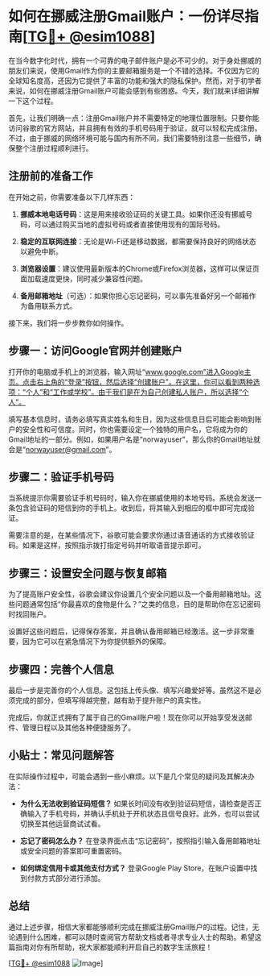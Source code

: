 # 如何在挪威注册Gmail账户：一份详尽指南[[TG💪+ @esim1088](https://t.me/s/esim1088)]

在当今数字化时代，拥有一个可靠的电子邮件账户是必不可少的。对于身处挪威的朋友们来说，使用Gmail作为你的主要邮箱服务是一个不错的选择。不仅因为它的全球知名度高，还因为它提供了丰富的功能和强大的隐私保护。然而，对于初学者来说，如何在挪威注册Gmail账户可能会感到有些困惑。今天，我们就来详细讲解一下这个过程。

首先，让我们明确一点：注册Gmail账户并不需要特定的地理位置限制。只要你能访问谷歌的官方网站，并且拥有有效的手机号码用于验证，就可以轻松完成注册。不过，由于挪威的网络环境可能与国内有所不同，我们需要特别注意一些细节，确保整个注册过程顺利进行。

## 注册前的准备工作

在开始之前，你需要准备以下几样东西：

1. **挪威本地电话号码**：这是用来接收验证码的关键工具。如果你还没有挪威号码，可以通过购买当地的虚拟号码或者直接使用现有的国际号码。
   
2. **稳定的互联网连接**：无论是Wi-Fi还是移动数据，都需要保持良好的网络状态以避免中断。

3. **浏览器设置**：建议使用最新版本的Chrome或Firefox浏览器，这样可以保证页面加载速度更快，同时减少兼容性问题。

4. **备用邮箱地址**（可选）：如果你担心忘记密码，可以事先准备好另一个邮箱作为备用联系方式。

接下来，我们将一步步教你如何操作。

## 步骤一：访问Google官网并创建账户

打开你的电脑或手机上的浏览器，输入网址“www.google.com”进入Google主页。点击右上角的“登录”按钮，然后选择“创建账户”。在这里，你可以看到两种选项：“个人”和“工作或学校”。由于我们是在为自己创建私人账户，所以选择“个人”。

填写基本信息时，请务必填写真实姓名和生日，因为这些信息日后可能会影响到账户的安全性和可信度。同时，你也需要设定一个独特的用户名，它将成为你的Gmail地址的一部分。例如，如果用户名是“norwayuser”，那么你的Gmail地址就会是“norwayuser@gmail.com”。

## 步骤二：验证手机号码

当系统提示你需要验证手机号码时，输入你在挪威使用的本地号码。系统会发送一条包含验证码的短信到你的手机上。收到后，将其输入到相应的框中即可完成验证。

需要注意的是，在某些情况下，谷歌可能会要求你通过语音通话的方式接收验证码。如果是这样，按照指示拨打指定号码并听取语音提示即可。

## 步骤三：设置安全问题与恢复邮箱

为了提高账户安全性，谷歌会建议你设置几个安全问题以及一个备用邮箱地址。这些问题通常包括“你最喜欢的食物是什么？”之类的信息，目的是帮助你在忘记密码时找回账户。

设置好这些问题后，记得保存答案，并且确认备用邮箱已经激活。这一步非常重要，因为它可以在紧急情况下为你提供额外的保障。

## 步骤四：完善个人信息

最后一步是完善你的个人信息。这包括上传头像、填写兴趣爱好等。虽然这不是必须完成的部分，但填写得越完整，越有助于提升账户的真实性。

完成后，你就正式拥有了属于自己的Gmail账户啦！现在你可以开始享受发送邮件、管理日程以及其他各种便捷服务了。

## 小贴士：常见问题解答

在实际操作过程中，可能会遇到一些小麻烦。以下是几个常见的疑问及其解决办法：

- **为什么无法收到验证码短信？**
  如果长时间没有收到验证码短信，请检查是否正确输入了手机号码，并确认手机处于开机状态且信号良好。此外，也可以尝试切换至其他运营商试试看。

- **忘记了密码怎么办？**
  在登录界面点击“忘记密码”，按照指引输入备用邮箱地址或安全问题的答案即可重置密码。

- **如何绑定信用卡或其他支付方式？**
  登录Google Play Store，在账户设置中找到付款方式部分进行添加。

## 总结

通过上述步骤，相信大家都能够顺利完成在挪威注册Gmail账户的过程。记住，无论遇到什么困难，都可以随时查阅官方帮助文档或者寻求专业人士的帮助。希望这篇指南对你有所帮助，祝大家都能顺利开启自己的数字生活旅程！

[[TG💪+ @esim1088](https://t.me/s/esim1088) ![Image](https://i.postimg.cc/4NQfJmqS/Snipaste-2025-05-13-00-14-12.png)]